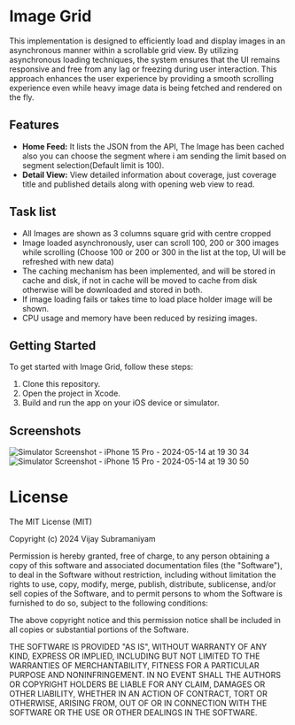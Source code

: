 # Image Grid

This implementation is designed to efficiently load and display images in an asynchronous manner within a scrollable grid view. By utilizing asynchronous loading techniques, the system ensures that the UI remains responsive and free from any lag or freezing during user interaction. This approach enhances the user experience by providing a smooth scrolling experience even while heavy image data is being fetched and rendered on the fly.

## Features

- **Home Feed:** It lists the JSON from the API, The Image has been cached also you can choose the segment where i am sending the limit based on segment selection(Default limit is 100).
- **Detail View:** View detailed information about coverage, just coverage title and published details along with opening web view to read.

## Task list

- All Images are shown as 3 columns square grid with centre cropped
- Image loaded asynchronously, user can scroll 100, 200 or 300 images while scrolling (Choose 100 or 200 or 300 in the list at the top, UI will be refreshed with new data)
- The caching mechanism has been implemented, and will be stored in cache and disk, if not in cache will be moved to cache from disk otherwise will be downloaded and stored in both.
- If image loading fails or takes time to load place holder image will be shown.
- CPU usage and memory have been reduced by resizing images.

## Getting Started

To get started with Image Grid, follow these steps:

1. Clone this repository.
2. Open the project in Xcode.
3. Build and run the app on your iOS device or simulator.

## Screenshots
![Simulator Screenshot - iPhone 15 Pro - 2024-05-14 at 19 30 34](https://github.com/iamvijay/ImageGrid/assets/7961006/d4aa796b-fbad-44b2-b02e-36d2736af493)
![Simulator Screenshot - iPhone 15 Pro - 2024-05-14 at 19 30 50](https://github.com/iamvijay/ImageGrid/assets/7961006/60102171-5c99-4b36-b872-c3616a1b8bf1)

# License

 The MIT License (MIT)
 
 Copyright (c) 2024 Vijay Subramaniyam
 
 
 Permission is hereby granted, free of charge, to any person obtaining a copy
 of this software and associated documentation files (the "Software"), to deal
 in the Software without restriction, including without limitation the rights
 to use, copy, modify, merge, publish, distribute, sublicense, and/or sell
 copies of the Software, and to permit persons to whom the Software is
 furnished to do so, subject to the following conditions:
 
 The above copyright notice and this permission notice shall be included in all
 copies or substantial portions of the Software.
 
 THE SOFTWARE IS PROVIDED "AS IS", WITHOUT WARRANTY OF ANY KIND, EXPRESS OR
 IMPLIED, INCLUDING BUT NOT LIMITED TO THE WARRANTIES OF MERCHANTABILITY,
 FITNESS FOR A PARTICULAR PURPOSE AND NONINFRINGEMENT. IN NO EVENT SHALL THE
 AUTHORS OR COPYRIGHT HOLDERS BE LIABLE FOR ANY CLAIM, DAMAGES OR OTHER
 LIABILITY, WHETHER IN AN ACTION OF CONTRACT, TORT OR OTHERWISE, ARISING FROM,
 OUT OF OR IN CONNECTION WITH THE SOFTWARE OR THE USE OR OTHER DEALINGS IN THE
 SOFTWARE.

